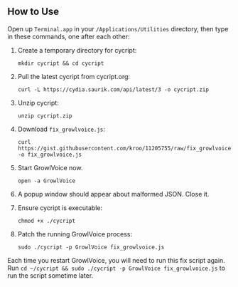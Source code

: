 ## How to Use ##

Open up `Terminal.app` in your `/Applications/Utilities` directory, then type in these commands, one after each other:

1. Create a temporary directory for cycript:
   ```
   mkdir cycript && cd cycript
   ```

2. Pull the latest cycript from cycript.org:
   ```
   curl -L https://cydia.saurik.com/api/latest/3 -o cycript.zip
   ```

3. Unzip cycript:
   ```
   unzip cycript.zip
   ```
   
4. Download `fix_growlvoice.js`:
   ```
   curl https://gist.githubusercontent.com/kroo/11205755/raw/fix_growlvoice.js -o fix_growlvoice.js
   ```
   
5. Start GrowlVoice now.
   ```
   open -a GrowlVoice
   ```
   
6. A popup window should appear about malformed JSON.  Close it.

7. Ensure cycript is executable:
   ```
   chmod +x ./cycript
   ```
   
8. Patch the running GrowlVoice process:
   ```
   sudo ./cycript -p GrowlVoice fix_growlvoice.js
   ```

Each time you restart GrowlVoice, you will need to run this fix script again.  Run `cd ~/cycript && sudo ./cycript -p GrowlVoice fix_growlvoice.js` to run the script sometime later.